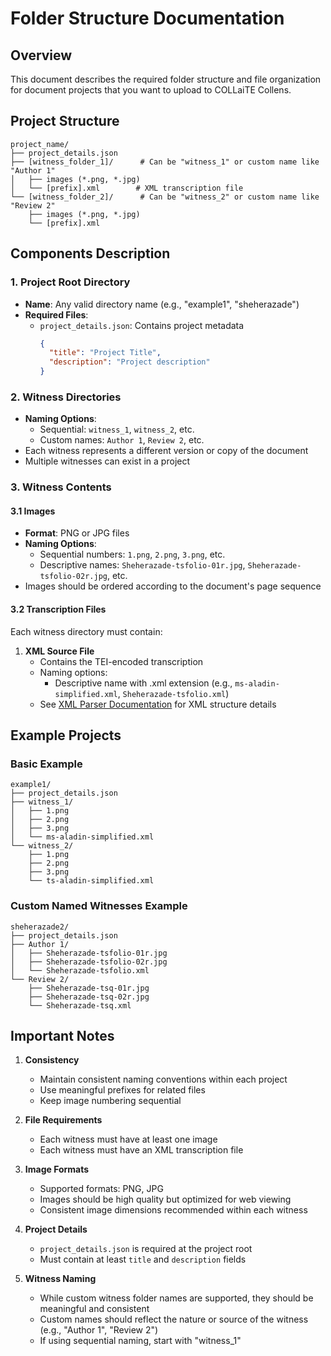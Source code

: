 # Folder Structure Documentation

## Overview
This document describes the required folder structure and file organization for document projects that you want to upload to COLLaiTE Collens.

## Project Structure

```
project_name/
├── project_details.json
├── [witness_folder_1]/      # Can be "witness_1" or custom name like "Author 1"
│   ├── images (*.png, *.jpg)
│   └── [prefix].xml        # XML transcription file
└── [witness_folder_2]/      # Can be "witness_2" or custom name like "Review 2"
    ├── images (*.png, *.jpg)
    └── [prefix].xml
```

## Components Description

### 1. Project Root Directory
- **Name**: Any valid directory name (e.g., "example1", "sheherazade")
- **Required Files**:
  - `project_details.json`: Contains project metadata
    ```json
    {
      "title": "Project Title",
      "description": "Project description"
    }
    ```

### 2. Witness Directories
- **Naming Options**:
  - Sequential: `witness_1`, `witness_2`, etc.
  - Custom names: `Author 1`, `Review 2`, etc.
- Each witness represents a different version or copy of the document
- Multiple witnesses can exist in a project

### 3. Witness Contents

#### 3.1 Images
- **Format**: PNG or JPG files
- **Naming Options**:
  - Sequential numbers: `1.png`, `2.png`, `3.png`, etc.
  - Descriptive names: `Sheherazade-tsfolio-01r.jpg`, `Sheherazade-tsfolio-02r.jpg`, etc.
- Images should be ordered according to the document's page sequence

#### 3.2 Transcription Files
Each witness directory must contain:

1. **XML Source File**
   - Contains the TEI-encoded transcription
   - Naming options:
     - Descriptive name with .xml extension (e.g., `ms-aladin-simplified.xml`, `Sheherazade-tsfolio.xml`)
   - See [XML Parser Documentation](./PARSER_DOCUMENTATION.md) for XML structure details


## Example Projects

### Basic Example
```
example1/
├── project_details.json
├── witness_1/
│   ├── 1.png
│   ├── 2.png
│   ├── 3.png
│   └── ms-aladin-simplified.xml
└── witness_2/
    ├── 1.png
    ├── 2.png
    ├── 3.png
    └── ts-aladin-simplified.xml
```

### Custom Named Witnesses Example
```
sheherazade2/
├── project_details.json
├── Author 1/
│   ├── Sheherazade-tsfolio-01r.jpg
│   ├── Sheherazade-tsfolio-02r.jpg
│   └── Sheherazade-tsfolio.xml
└── Review 2/
    ├── Sheherazade-tsq-01r.jpg
    ├── Sheherazade-tsq-02r.jpg
    └── Sheherazade-tsq.xml
```

## Important Notes

1. **Consistency**
   - Maintain consistent naming conventions within each project
   - Use meaningful prefixes for related files
   - Keep image numbering sequential

2. **File Requirements**
   - Each witness must have at least one image
   - Each witness must have an XML transcription file

3. **Image Formats**
   - Supported formats: PNG, JPG
   - Images should be high quality but optimized for web viewing
   - Consistent image dimensions recommended within each witness

4. **Project Details**
   - `project_details.json` is required at the project root
   - Must contain at least `title` and `description` fields

5. **Witness Naming**
   - While custom witness folder names are supported, they should be meaningful and consistent
   - Custom names should reflect the nature or source of the witness (e.g., "Author 1", "Review 2")
   - If using sequential naming, start with "witness_1"
